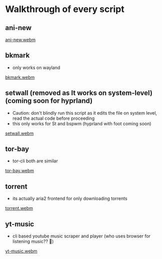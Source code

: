 # Walkthrough of every script

## ani-new

[ani-new.webm](https://user-images.githubusercontent.com/76195824/207424433-ff853fe2-2a5d-4037-8b4e-d07a881a5caf.webm)

## bkmark

- only works on wayland

[bkmark.webm](https://user-images.githubusercontent.com/76195824/207424619-dd64a520-877d-4d3e-a1ad-f3b400be68eb.webm)

## setwall (removed as It works on system-level) (coming soon for hyprland)

- Caution: don't blindly run this script as it edits the file on system level, read the actual code before proceeding
- this only works for St and bspwm (hyprland with foot coming soon)

[setwall.webm](https://user-images.githubusercontent.com/76195824/207424678-068deb8d-50e9-4702-ad47-3b5548819459.webm)

## tor-bay

- tor-cli both are similar

[tor-bay.webm](https://user-images.githubusercontent.com/76195824/207424720-3ef827bd-3520-4513-a7fa-932f564a756c.webm)

## torrent

- its actually aria2 frontend for only downloading torrents

[torrent.webm](https://user-images.githubusercontent.com/76195824/207424769-d36d4ca4-226c-4609-b83f-48100d840df6.webm)

## yt-music

- cli based youtube music scraper and player (who uses browser for listening music?? 🙂)

[yt-music.webm](https://user-images.githubusercontent.com/76195824/207424794-01400a51-177e-4b35-a839-34f1705708a9.webm)
